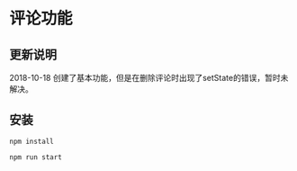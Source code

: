 # 评论功能

## 更新说明

2018-10-18  创建了基本功能，但是在删除评论时出现了setState的错误，暂时未解决。

## 安装
```
npm install

npm run start
```